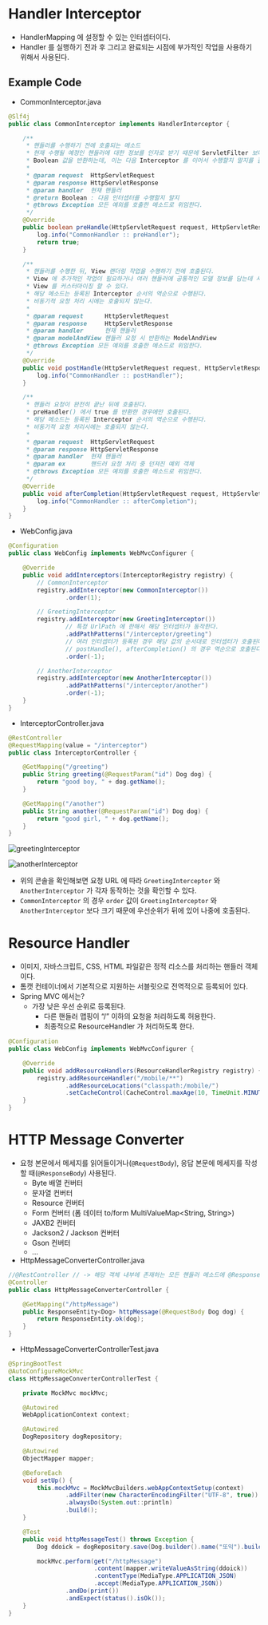 # Handler Interceptor

- HandlerMapping 에 설정할 수 있는 인터셉터이다.
- Handler 를 실행하기 전과 후 그리고 완료되는 시점에 부가적인 작업을 사용하기 위해서 사용된다.

## Example Code

- CommonInterceptor.java

```java
@Slf4j
public class CommonInterceptor implements HandlerInterceptor {

    /**
     * 핸들러를 수행하기 전에 호출되는 메소드
     * 현재 수행될 예정인 핸들러에 대한 정보를 인자로 받기 때문에 ServletFilter 보다 세밀한 로직을 구현할 수 있다.
     * Boolean 값을 반환하는데, 이는 다음 Interceptor 를 이어서 수행할지 말지를 결정하는 값이다.
     *
     * @param request  HttpServletRequest
     * @param response HttpServletResponse
     * @param handler  현재 핸들러
     * @return Boolean : 다음 인터셉터를 수행할지 말지
     * @throws Exception 모든 예외를 호출한 메소드로 위임한다.
     */
    @Override
    public boolean preHandle(HttpServletRequest request, HttpServletResponse response, Object handler) throws Exception {
        log.info("CommonHandler :: preHandler");
        return true;
    }

    /**
     * 핸들러를 수행한 뒤, View 랜더링 작업을 수행하기 전에 호출된다.
     * View 에 추가적인 작업이 필요하거나 여러 핸들러에 공통적인 모델 정보를 담는데 사용 가능하다.
     * View 를 커스터마이징 할 수 있다.
     * 해당 메소드는 등록된 Interceptor 순서의 역순으로 수행된다.
     * 비동기적 요청 처리 시에는 호출되지 않는다.
     *
     * @param request      HttpServletRequest
     * @param response     HttpServletResponse
     * @param handler      현재 핸들러
     * @param modelAndView 핸들러 요청 시 반환하는 ModelAndView
     * @throws Exception 모든 예외를 호출한 메소드로 위임한다.
     */
    @Override
    public void postHandle(HttpServletRequest request, HttpServletResponse response, Object handler, ModelAndView modelAndView) throws Exception {
        log.info("CommonHandler :: postHandler");
    }

    /**
     * 핸들러 요청이 완전히 끝난 뒤에 호출된다.
     * preHandler() 에서 true 를 반환한 경우에만 호출된다.
     * 해당 메소드는 등록된 Interceptor 순서의 역순으로 수행된다.
     * 비동기적 요청 처리시에는 호출되지 않는다.
     *
     * @param request  HttpServletRequest
     * @param response HttpServletResponse
     * @param handler  현재 핸들러
     * @param ex       핸드러 요청 처리 중 던져진 예외 객체
     * @throws Exception 모든 예외를 호출한 메소드로 위임한다.
     */
    @Override
    public void afterCompletion(HttpServletRequest request, HttpServletResponse response, Object handler, Exception ex) throws Exception {
        log.info("CommonHandler :: afterCompletion");
    }
}
```

- WebConfig.java

```java
@Configuration
public class WebConfig implements WebMvcConfigurer {

    @Override
    public void addInterceptors(InterceptorRegistry registry) {
        // CommonInterceptor
        registry.addInterceptor(new CommonInterceptor())
                .order(1);

        // GreetingInterceptor
        registry.addInterceptor(new GreetingInterceptor())
                // 특정 UrlPath 에 한해서 해당 인터셉터가 동작한다.
                .addPathPatterns("/interceptor/greeting")
                // 여러 인터셉터가 등록된 경우 해당 값의 순서대로 인터셉터가 호출된다.
                // postHandle(), afterCompletion() 의 경우 역순으로 호출된다.
                .order(-1);

        // AnotherInterceptor
        registry.addInterceptor(new AnotherInterceptor())
                .addPathPatterns("/interceptor/another")
                .order(-1);
    }
}
```

- InterceptorController.java

```java
@RestController
@RequestMapping(value = "/interceptor")
public class InterceptorController {

    @GetMapping("/greeting")
    public String greeting(@RequestParam("id") Dog dog) {
        return "good boy, " + dog.getName();
    }

    @GetMapping("/another")
    public String another(@RequestParam("id") Dog dog) {
        return "good girl, " + dog.getName();
    }
}
```

![greetingInterceptor](https://s3.us-west-2.amazonaws.com/secure.notion-static.com/119a2da5-0d10-49d3-9160-dc3a1dd6a202/Untitled.png?X-Amz-Algorithm=AWS4-HMAC-SHA256&X-Amz-Content-Sha256=UNSIGNED-PAYLOAD&X-Amz-Credential=AKIAT73L2G45EIPT3X45%2F20220129%2Fus-west-2%2Fs3%2Faws4_request&X-Amz-Date=20220129T143819Z&X-Amz-Expires=86400&X-Amz-Signature=a520c2e9f052f18f353d373dab60b3cdb36b041e298caaa30dcb040ee1ce8f48&X-Amz-SignedHeaders=host&response-content-disposition=filename%20%3D%22Untitled.png%22&x-id=GetObject)

![anotherInterceptor](https://s3.us-west-2.amazonaws.com/secure.notion-static.com/db1eb013-283c-41d3-931f-6beab8d86959/Untitled.png?X-Amz-Algorithm=AWS4-HMAC-SHA256&X-Amz-Content-Sha256=UNSIGNED-PAYLOAD&X-Amz-Credential=AKIAT73L2G45EIPT3X45%2F20220129%2Fus-west-2%2Fs3%2Faws4_request&X-Amz-Date=20220129T143835Z&X-Amz-Expires=86400&X-Amz-Signature=771ea3940a122d6822fd173cfd4135ceebb6815eea028a6bf4a83c6f3db276ae&X-Amz-SignedHeaders=host&response-content-disposition=filename%20%3D%22Untitled.png%22&x-id=GetObject)

- 위의 콘솔을 확인해보면 요청 URL 에 따라 `GreetingInterceptor` 와 `AnotherInterceptor` 가 각자 동작하는 것을 확인할 수 있다.
- `CommonInterceptor` 의 경우 `order` 값이 `GreetingInterceptor` 와 `AnotherInterceptor` 보다 크기 때문에 우선순위가 뒤에 있어 나중에 호출된다.
# Resource Handler

- 이미지, 자바스크립트, CSS, HTML 파일같은 정적 리소스를 처리하는 핸들러 객체이다.
- 톰캣 컨테이너에서 기본적으로 지원하는 서블릿으로 전역적으로 등록되어 있다.
- Spring MVC 에서는?
    - 가장 낮은 우선 순위로 등록된다.
        - 다른 핸들러 맵핑이 “/” 이하의 요청을 처리하도록 허용한다.
        - 최종적으로 ResourceHandler 가 처리하도록 한다.

```java
@Configuration
public class WebConfig implements WebMvcConfigurer {

    @Override
    public void addResourceHandlers(ResourceHandlerRegistry registry) {
        registry.addResourceHandler("/mobile/**")
                .addResourceLocations("classpath:/mobile/")
                .setCacheControl(CacheControl.maxAge(10, TimeUnit.MINUTES));
    }
}
```
# HTTP Message Converter

- 요청 본문에서 메세지를 읽어들이거나(`@RequestBody`), 응답 본문에 메세지를 작성할 때(`@ResponseBody`) 사용된다.
    - Byte 배열 컨버터
    - 문자열 컨버터
    - Resource 컨버터
    - Form 컨버터 (폼 데이터 to/form MultiValueMap<String, String>)
    - JAXB2 컨버터
    - Jackson2 / Jackson 컨버터
    - Gson 컨버터
    - ...
- HttpMessageConverterController.java

```java
//@RestController // -> 해당 객체 내부에 존재하는 모든 핸들러 메소드에 @ResponseBody 적용되도록 한다.
@Controller
public class HttpMessageConverterController {

    @GetMapping("/httpMessage")
    public ResponseEntity<Dog> httpMessage(@RequestBody Dog dog) {
        return ResponseEntity.ok(dog);
    }
}
```

- HttpMessageConverterControllerTest.java

```java
@SpringBootTest
@AutoConfigureMockMvc
class HttpMessageConverterControllerTest {

    private MockMvc mockMvc;

    @Autowired
    WebApplicationContext context;

    @Autowired
    DogRepository dogRepository;

    @Autowired
    ObjectMapper mapper;

    @BeforeEach
    void setUp() {
        this.mockMvc = MockMvcBuilders.webAppContextSetup(context)
                .addFilter(new CharacterEncodingFilter("UTF-8", true))
                .alwaysDo(System.out::println)
                .build();
    }

    @Test
    public void httpMessageTest() throws Exception {
        Dog ddoick = dogRepository.save(Dog.builder().name("또익").build());

        mockMvc.perform(get("/httpMessage")
                        .content(mapper.writeValueAsString(ddoick))
                        .contentType(MediaType.APPLICATION_JSON)
                        .accept(MediaType.APPLICATION_JSON))
                .andDo(print())
                .andExpect(status().isOk());
    }
}
```
